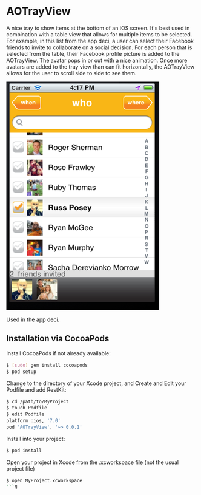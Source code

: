 AOTrayView
==========

A nice tray to show items at the bottom of an iOS screen.  It's best used in combination with a table view that allows for multiple items to be selected.  For example, in this list from the app deci, a user can select their Facebook friends to invite to collaborate on a social decision.  For each person that is selected from the table, their Facebook profile picture is added to the AOTrayView.  The avatar pops in or out with a nice animation.  Once more avatars are added to the tray view than can fit horizontally, the AOTrayView allows for the user to scroll side to side to see them.

<img src="https://github.com/obuseme/AOTrayView/blob/master/Screenshots/pic1.png?raw=true">

Used in the app deci.

## Installation via CocoaPods
Install CocoaPods if not already available:

``` bash
$ [sudo] gem install cocoapods
$ pod setup
```

Change to the directory of your Xcode project, and Create and Edit your Podfile and add RestKit:

``` bash
$ cd /path/to/MyProject
$ touch Podfile
$ edit Podfile
platform :ios, '7.0' 
pod 'AOTrayView', '~> 0.0.1'
```

Install into your project:

``` bash
$ pod install
```

Open your project in Xcode from the .xcworkspace file (not the usual project file)

``` bash
$ open MyProject.xcworkspace
```N
